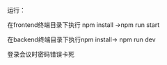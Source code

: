 运行：

在frontend终端目录下执行 npm install →npm run start

在backend终端目录下执行npm install→ npm run dev


登录会议时密码错误卡死

